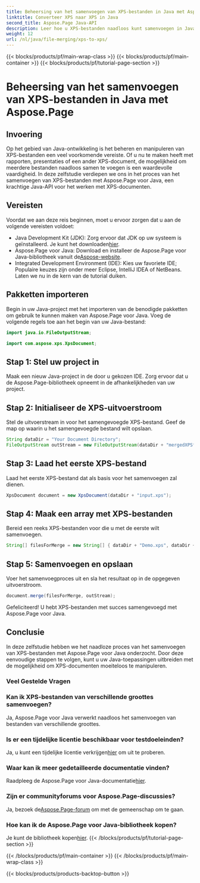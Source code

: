 ```yaml
---
title: Beheersing van het samenvoegen van XPS-bestanden in Java met Aspose.Page
linktitle: Converteer XPS naar XPS in Java
second_title: Aspose.Page Java-API
description: Leer hoe u XPS-bestanden naadloos kunt samenvoegen in Java met Aspose.Page. Volg onze stapsgewijze handleiding voor efficiënte documentmanipulatie. Verbeter nu uw Java-ontwikkelvaardigheden!
weight: 12
url: /nl/java/file-merging/xps-to-xps/
---
```


{{< blocks/products/pf/main-wrap-class >}}
{{< blocks/products/pf/main-container >}}
{{< blocks/products/pf/tutorial-page-section >}}

# Beheersing van het samenvoegen van XPS-bestanden in Java met Aspose.Page

## Invoering
Op het gebied van Java-ontwikkeling is het beheren en manipuleren van XPS-bestanden een veel voorkomende vereiste. Of u nu te maken heeft met rapporten, presentaties of een ander XPS-document, de mogelijkheid om meerdere bestanden naadloos samen te voegen is een waardevolle vaardigheid. In deze zelfstudie verdiepen we ons in het proces van het samenvoegen van XPS-bestanden met Aspose.Page voor Java, een krachtige Java-API voor het werken met XPS-documenten.
## Vereisten
Voordat we aan deze reis beginnen, moet u ervoor zorgen dat u aan de volgende vereisten voldoet:
-  Java Development Kit (JDK): Zorg ervoor dat JDK op uw systeem is geïnstalleerd. Je kunt het downloaden[hier](https://www.oracle.com/java/technologies/javase-downloads.html).
-  Aspose.Page voor Java: Download en installeer de Aspose.Page voor Java-bibliotheek vanuit de[Aspose-website](https://purchase.aspose.com/buy). 
- Integrated Development Environment (IDE): Kies uw favoriete IDE; Populaire keuzes zijn onder meer Eclipse, IntelliJ IDEA of NetBeans.
Laten we nu in de kern van de tutorial duiken.
## Pakketten importeren
Begin in uw Java-project met het importeren van de benodigde pakketten om gebruik te kunnen maken van Aspose.Page voor Java. Voeg de volgende regels toe aan het begin van uw Java-bestand:
```java
import java.io.FileOutputStream;

import com.aspose.xps.XpsDocument;
```
## Stap 1: Stel uw project in
Maak een nieuw Java-project in de door u gekozen IDE. Zorg ervoor dat u de Aspose.Page-bibliotheek opneemt in de afhankelijkheden van uw project.
## Stap 2: Initialiseer de XPS-uitvoerstroom
Stel de uitvoerstream in voor het samengevoegde XPS-bestand. Geef de map op waarin u het samengevoegde bestand wilt opslaan.
```java
String dataDir = "Your Document Directory";
FileOutputStream outStream = new FileOutputStream(dataDir + "mergedXPSfiles.xps");
```
## Stap 3: Laad het eerste XPS-bestand
Laad het eerste XPS-bestand dat als basis voor het samenvoegen zal dienen.
```java
XpsDocument document = new XpsDocument(dataDir + "input.xps");
```
## Stap 4: Maak een array met XPS-bestanden
Bereid een reeks XPS-bestanden voor die u met de eerste wilt samenvoegen.
```java
String[] filesForMerge = new String[] { dataDir + "Demo.xps", dataDir + "sample.xps" };
```
## Stap 5: Samenvoegen en opslaan
Voer het samenvoegproces uit en sla het resultaat op in de opgegeven uitvoerstroom.
```java
document.merge(filesForMerge, outStream);
```
Gefeliciteerd! U hebt XPS-bestanden met succes samengevoegd met Aspose.Page voor Java.
## Conclusie
In deze zelfstudie hebben we het naadloze proces van het samenvoegen van XPS-bestanden met Aspose.Page voor Java onderzocht. Door deze eenvoudige stappen te volgen, kunt u uw Java-toepassingen uitbreiden met de mogelijkheid om XPS-documenten moeiteloos te manipuleren.
### Veel Gestelde Vragen
### Kan ik XPS-bestanden van verschillende groottes samenvoegen?
Ja, Aspose.Page voor Java verwerkt naadloos het samenvoegen van bestanden van verschillende groottes.
### Is er een tijdelijke licentie beschikbaar voor testdoeleinden?
 Ja, u kunt een tijdelijke licentie verkrijgen[hier](https://purchase.aspose.com/temporary-license/) om uit te proberen.
### Waar kan ik meer gedetailleerde documentatie vinden?
 Raadpleeg de Aspose.Page voor Java-documentatie[hier](https://reference.aspose.com/page/java/).
### Zijn er communityforums voor Aspose.Page-discussies?
 Ja, bezoek de[Aspose.Page-forum](https://forum.aspose.com/c/page/39) om met de gemeenschap om te gaan.
### Hoe kan ik de Aspose.Page voor Java-bibliotheek kopen?
 Je kunt de bibliotheek kopen[hier](https://purchase.aspose.com/buy).
{{< /blocks/products/pf/tutorial-page-section >}}

{{< /blocks/products/pf/main-container >}}
{{< /blocks/products/pf/main-wrap-class >}}

{{< blocks/products/products-backtop-button >}}

